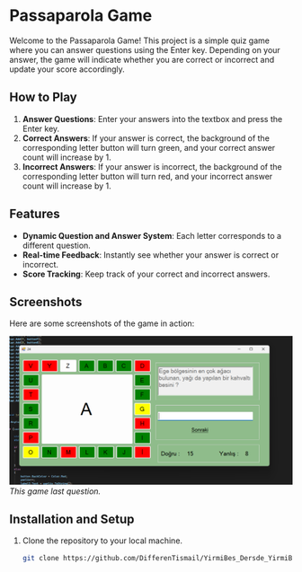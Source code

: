 # Passaparola Game

Welcome to the Passaparola Game! This project is a simple quiz game where you can answer questions using the Enter key. Depending on your answer, the game will indicate whether you are correct or incorrect and update your score accordingly.

## How to Play

1. **Answer Questions**: Enter your answers into the textbox and press the Enter key.
2. **Correct Answers**: If your answer is correct, the background of the corresponding letter button will turn green, and your correct answer count will increase by 1.
3. **Incorrect Answers**: If your answer is incorrect, the background of the corresponding letter button will turn red, and your incorrect answer count will increase by 1.

## Features

- **Dynamic Question and Answer System**: Each letter corresponds to a different question.
- **Real-time Feedback**: Instantly see whether your answer is correct or incorrect.
- **Score Tracking**: Keep track of your correct and incorrect answers.

## Screenshots

Here are some screenshots of the game in action:

![Gameplay Screenshot](pasaparola.png)
*This game last question.*



## Installation and Setup

1. Clone the repository to your local machine.
   ```sh
   git clone https://github.com/DifferenTismail/YirmiBes_Dersde_YirmiBes_Proje.git
